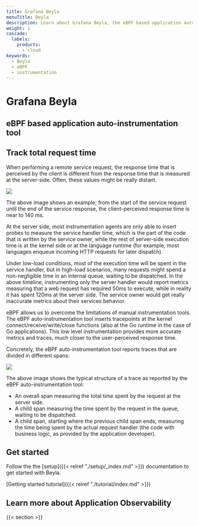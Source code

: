 ```yaml
---
title: Grafana Beyla
menuTitle: Beyla
description: Learn about Grafana Beyla, the eBPF based application auto-instrumentation tool.
weight: 1
cascade:
  labels:
    products:
      - cloud
keywords:
  - Beyla
  - eBPF
  - instrumentation
---
```


# Grafana Beyla

## eBPF based application auto-instrumentation tool

## Track total request time

When performing a remote service request, the response time that is
perceived by the client is different from the response time that is measured
at the server-side. Often, these values might be really distant.

![](https://grafana.com/media/docs/grafana-cloud/beyla/req-life-cycle.png)

The above image shows an example; from the start of the service request until the end
of the service response, the client-perceived response time is near to 140 ms.

At the server side, most instrumentation agents are only able to insert probes to measure
the service handler time, which is the part of the code that is written by the service
owner, while the rest of server-side execution time is at the kernel side or at the
language runtime (for example, most languages enqueue incoming HTTP requests for later
dispatch).

Under low-load conditions, most of the execution time will be spent in the service handler,
but in high-load scenarios, many requests might spend a non-negligible time
in an internal queue, waiting to be dispatched. In the above timeline, instrumenting only the
server handler would report metrics measuring that a web request has required 50ms to execute,
while in reality it has spent 120ms at the server side. The service owner would get really
inaccurate metrics about their services behavior.

eBPF allows us to overcome the limitations of manual instrumentation tools. The eBPF auto-instrumentation
tool inserts tracepoints at the kernel connect/receive/write/close functions (also at the
Go runtime in the case of Go applications). This low level instrumentation provides more accurate metrics and
traces, much closer to the user-perceived response time.

Concretely, the eBPF auto-instrumentation tool reports traces that are divided in different spans:

![](https://grafana.com/media/docs/grafana-cloud/beyla/server-side-trace.png)

The above image shows the typical structure of a trace as reported by the eBPF auto-instrumentation tool:

* An overall span measuring the total time spent by the request at the server side.
* A child span measuring the time spent by the request in the queue, waiting to be dispatched.
* A child span, starting where the previous child span ends, measuring the time being spent
  by the actual request handler (the code with business logic, as provided by the application
  developer).

## Get started

Follow the the [setup]({{< relref "./setup/_index.md" >}}) documentation to get started with Beyla.

[Getting started tutorial]({{< relref "./tutorial/index.md" >}})

## Learn more about Application Observability

{{< section >}}
